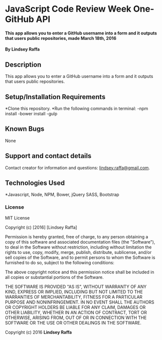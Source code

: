 # JavaScript Code Review Week One- GitHub API

#### This app allows you to enter a GitHub username into a form and it outputs that users public repositories, made March 18th, 2016

#### By Lindsey Raffa

## Description

This app allows you to enter a GitHub username into a form and it outputs that users public repositories.

## Setup/Installation Requirements

*Clone this repository.
*Run the following commands in terminal:
-npm install
-bower install
-gulp


## Known Bugs

None

## Support and contact details

Contact creator for information and questions: lindsey.raffa@gmail.com.

## Technologies Used

*Javascript, Node, NPM, Bower, jQuery SASS, Bootstrap

### License

MIT License

Copyright (c) [2016] [Lindsey Raffa]

Permission is hereby granted, free of charge, to any person obtaining a copy
of this software and associated documentation files (the "Software"), to deal
in the Software without restriction, including without limitation the rights
to use, copy, modify, merge, publish, distribute, sublicense, and/or sell
copies of the Software, and to permit persons to whom the Software is
furnished to do so, subject to the following conditions:

The above copyright notice and this permission notice shall be included in all
copies or substantial portions of the Software.

THE SOFTWARE IS PROVIDED "AS IS", WITHOUT WARRANTY OF ANY KIND, EXPRESS OR
IMPLIED, INCLUDING BUT NOT LIMITED TO THE WARRANTIES OF MERCHANTABILITY,
FITNESS FOR A PARTICULAR PURPOSE AND NONINFRINGEMENT. IN NO EVENT SHALL THE
AUTHORS OR COPYRIGHT HOLDERS BE LIABLE FOR ANY CLAIM, DAMAGES OR OTHER
LIABILITY, WHETHER IN AN ACTION OF CONTRACT, TORT OR OTHERWISE, ARISING FROM,
OUT OF OR IN CONNECTION WITH THE SOFTWARE OR THE USE OR OTHER DEALINGS IN THE
SOFTWARE.

Copyright (c) 2016 **Lindsey Raffa**
